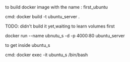 to build docker image with the name : first_ubuntu

cmd: docker build -t ubuntu_server .

TODO: didn't build it yet,waiting to learn volumes first

docker run --name ubnutu_s -d -p 4000:80 ubuntu_server

to get inside ubuntu_s

cmd: docker exec -it ubuntu_s /bin/bash
